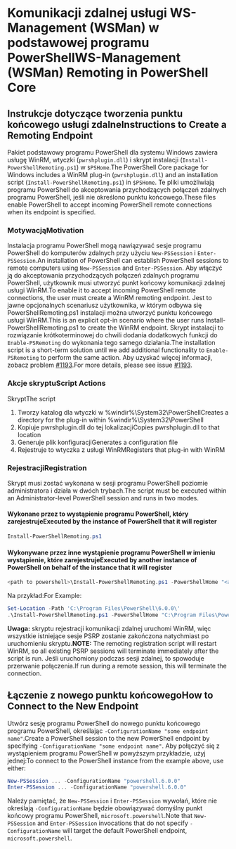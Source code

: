 # <a name="ws-management-wsman-remoting-in-powershell-core"></a><span data-ttu-id="77452-101">Komunikacji zdalnej usługi WS-Management (WSMan) w podstawowej programu PowerShell</span><span class="sxs-lookup"><span data-stu-id="77452-101">WS-Management (WSMan) Remoting in PowerShell Core</span></span> 

## <a name="instructions-to-create-a-remoting-endpoint"></a><span data-ttu-id="77452-102">Instrukcje dotyczące tworzenia punktu końcowego usługi zdalne</span><span class="sxs-lookup"><span data-stu-id="77452-102">Instructions to Create a Remoting Endpoint</span></span>

<span data-ttu-id="77452-103">Pakiet podstawowy programu PowerShell dla systemu Windows zawiera usługę WinRM, wtyczki (`pwrshplugin.dll`) i skrypt instalacji (`Install-PowerShellRemoting.ps1`) w `$PSHome`.</span><span class="sxs-lookup"><span data-stu-id="77452-103">The PowerShell Core package for Windows includes a WinRM plug-in (`pwrshplugin.dll`) and an installation script (`Install-PowerShellRemoting.ps1`) in `$PSHome`.</span></span>
<span data-ttu-id="77452-104">Te pliki umożliwiają programu PowerShell do akceptowania przychodzących połączeń zdalnych programu PowerShell, jeśli nie określono punktu końcowego.</span><span class="sxs-lookup"><span data-stu-id="77452-104">These files enable PowerShell to accept incoming PowerShell remote connections when its endpoint is specified.</span></span>

### <a name="motivation"></a><span data-ttu-id="77452-105">Motywacją</span><span class="sxs-lookup"><span data-stu-id="77452-105">Motivation</span></span>

<span data-ttu-id="77452-106">Instalacja programu PowerShell mogą nawiązywać sesje programu PowerShell do komputerów zdalnych przy użyciu `New-PSSession` i `Enter-PSSession`.</span><span class="sxs-lookup"><span data-stu-id="77452-106">An installation of PowerShell can establish PowerShell sessions to remote computers using `New-PSSession` and `Enter-PSSession`.</span></span>
<span data-ttu-id="77452-107">Aby włączyć ją do akceptowania przychodzących połączeń zdalnych programu PowerShell, użytkownik musi utworzyć punkt końcowy komunikacji zdalnej usługi WinRM.</span><span class="sxs-lookup"><span data-stu-id="77452-107">To enable it to accept incoming PowerShell remote connections, the user must create a WinRM remoting endpoint.</span></span>
<span data-ttu-id="77452-108">Jest to jawne opcjonalnych scenariusz użytkownika, w którym odbywa się PowerShellRemoting.ps1 instalacji można utworzyć punktu końcowego usługi WinRM.</span><span class="sxs-lookup"><span data-stu-id="77452-108">This is an explicit opt-in scenario where the user runs Install-PowerShellRemoting.ps1 to create the WinRM endpoint.</span></span>
<span data-ttu-id="77452-109">Skrypt instalacji to rozwiązanie krótkoterminowej do chwili dodania dodatkowych funkcji do `Enable-PSRemoting` do wykonania tego samego działania.</span><span class="sxs-lookup"><span data-stu-id="77452-109">The installation script is a short-term solution until we add additional functionality to `Enable-PSRemoting` to perform the same action.</span></span>
<span data-ttu-id="77452-110">Aby uzyskać więcej informacji, zobacz problem [#1193](https://github.com/PowerShell/PowerShell/issues/1193).</span><span class="sxs-lookup"><span data-stu-id="77452-110">For more details, please see issue [#1193](https://github.com/PowerShell/PowerShell/issues/1193).</span></span>

### <a name="script-actions"></a><span data-ttu-id="77452-111">Akcje skryptu</span><span class="sxs-lookup"><span data-stu-id="77452-111">Script Actions</span></span>

<span data-ttu-id="77452-112">Skrypt</span><span class="sxs-lookup"><span data-stu-id="77452-112">The script</span></span>

1. <span data-ttu-id="77452-113">Tworzy katalog dla wtyczki w %windir%\System32\PowerShell</span><span class="sxs-lookup"><span data-stu-id="77452-113">Creates a directory for the plug-in within %windir%\System32\PowerShell</span></span>
1. <span data-ttu-id="77452-114">Kopiuje pwrshplugin.dll do tej lokalizacji</span><span class="sxs-lookup"><span data-stu-id="77452-114">Copies pwrshplugin.dll to that location</span></span>
1. <span data-ttu-id="77452-115">Generuje plik konfiguracji</span><span class="sxs-lookup"><span data-stu-id="77452-115">Generates a configuration file</span></span>
1. <span data-ttu-id="77452-116">Rejestruje to wtyczka z usługi WinRM</span><span class="sxs-lookup"><span data-stu-id="77452-116">Registers that plug-in with WinRM</span></span>

### <a name="registration"></a><span data-ttu-id="77452-117">Rejestracji</span><span class="sxs-lookup"><span data-stu-id="77452-117">Registration</span></span>

<span data-ttu-id="77452-118">Skrypt musi zostać wykonana w sesji programu PowerShell poziomie administratora i działa w dwóch trybach.</span><span class="sxs-lookup"><span data-stu-id="77452-118">The script must be executed within an Administrator-level PowerShell session and runs in two modes.</span></span>

#### <a name="executed-by-the-instance-of-powershell-that-it-will-register"></a><span data-ttu-id="77452-119">Wykonane przez to wystąpienie programu PowerShell, który zarejestruje</span><span class="sxs-lookup"><span data-stu-id="77452-119">Executed by the instance of PowerShell that it will register</span></span>

``` powershell
Install-PowerShellRemoting.ps1
```

#### <a name="executed-by-another-instance-of-powershell-on-behalf-of-the-instance-that-it-will-register"></a><span data-ttu-id="77452-120">Wykonywane przez inne wystąpienie programu PowerShell w imieniu wystąpienie, które zarejestruje</span><span class="sxs-lookup"><span data-stu-id="77452-120">Executed by another instance of PowerShell on behalf of the instance that it will register</span></span>

``` powershell
<path to powershell>\Install-PowerShellRemoting.ps1 -PowerShellHome "<absolute path to the instance's $PSHOME>"
```

<span data-ttu-id="77452-121">Na przykład:</span><span class="sxs-lookup"><span data-stu-id="77452-121">For Example:</span></span>

``` powershell
Set-Location -Path 'C:\Program Files\PowerShell\6.0.0\'
.\Install-PowerShellRemoting.ps1 -PowerShellHome "C:\Program Files\PowerShell\6.0.0\"
```

<span data-ttu-id="77452-122">**Uwaga:** skryptu rejestracji komunikacji zdalnej uruchomi WinRM, więc wszystkie istniejące sesje PSRP zostanie zakończona natychmiast po uruchomieniu skryptu.</span><span class="sxs-lookup"><span data-stu-id="77452-122">**NOTE:** The remoting registration script will restart WinRM, so all existing PSRP sessions will terminate immediately after the script is run.</span></span> <span data-ttu-id="77452-123">Jeśli uruchomiony podczas sesji zdalnej, to spowoduje przerwanie połączenia.</span><span class="sxs-lookup"><span data-stu-id="77452-123">If run during a remote session, this will terminate the connection.</span></span>

## <a name="how-to-connect-to-the-new-endpoint"></a><span data-ttu-id="77452-124">Łączenie z nowego punktu końcowego</span><span class="sxs-lookup"><span data-stu-id="77452-124">How to Connect to the New Endpoint</span></span>

<span data-ttu-id="77452-125">Utwórz sesję programu PowerShell do nowego punktu końcowego programu PowerShell, określając `-ConfigurationName "some endpoint name"`.</span><span class="sxs-lookup"><span data-stu-id="77452-125">Create a PowerShell session to the new PowerShell endpoint by specifying `-ConfigurationName "some endpoint name"`.</span></span> <span data-ttu-id="77452-126">Aby połączyć się z wystąpieniem programu PowerShell w powyższym przykładzie, użyj jednej:</span><span class="sxs-lookup"><span data-stu-id="77452-126">To connect to the PowerShell instance from the example above, use either:</span></span>

``` powershell
New-PSSession ... -ConfigurationName "powershell.6.0.0"
Enter-PSSession ... -ConfigurationName "powershell.6.0.0"
```

<span data-ttu-id="77452-127">Należy pamiętać, że `New-PSSession` i `Enter-PSSession` wywołań, które nie określają `-ConfigurationName` będzie obowiązywać domyślny punkt końcowy programu PowerShell, `microsoft.powershell`.</span><span class="sxs-lookup"><span data-stu-id="77452-127">Note that `New-PSSession` and `Enter-PSSession` invocations that do not specify `-ConfigurationName` will target the default PowerShell endpoint, `microsoft.powershell`.</span></span>
